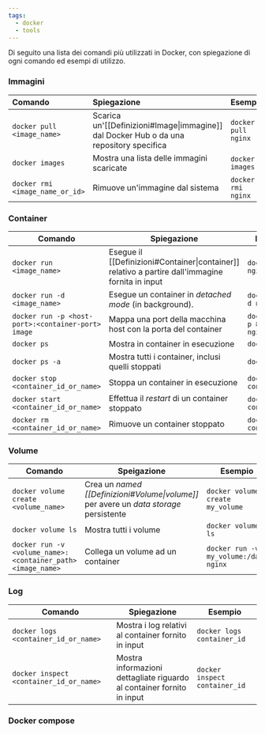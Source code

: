 ```yaml
---
tags:
  - docker
  - tools
---
```

Di seguito una lista dei comandi più utilizzati in Docker, con spiegazione di ogni comando ed esempi di utilizzo.

### Immagini

| Comando                         | Spiegazione                                                                             | Esempio             |
| :------------------------------ | :-------------------------------------------------------------------------------------- | :------------------ |
| `docker pull <image_name>`      | Scarica un'[[Definizioni#Image\|immagine]] dal Docker Hub o da una repository specifica | `docker pull nginx` |
| `docker images`                 | Mostra una lista delle immagini scaricate                                               | `docker images`     |
| `docker rmi <image_name_or_id>` | Rimuove un'immagine dal sistema                                                         | `docker rmi nginx`  |

### Container

| Comando                                            | Spiegazione                                                                                      | Esempio                       |
| -------------------------------------------------- | ------------------------------------------------------------------------------------------------ | ----------------------------- |
| `docker run <image_name>`                          | Esegue il [[Definizioni#Container\|container]] relativo a partire dall'immagine fornita in input | `docker run nginx`            |
| `docker run -d <image_name>`                       | Esegue un container in *detached mode* (in background).                                          | `docker run -d nginx`         |
| `docker run -p <host-port>:<container-port> image` | Mappa una port della macchina host con la porta del container                                    | `docker run -p 8080:80 nginx` |
| `docker ps`                                        | Mostra in container in esecuzione                                                                | `docker ps`                   |
| `docker ps -a`                                     | Mostra tutti i container, inclusi quelli stoppati                                                | `docker ps -a`                |
| `docker stop <container_id_or_name>`               | Stoppa un container in esecuzione                                                                | `docker stop container_id`    |
| `docker start <container_id_or_name>`              | Effettua il *restart* di un container stoppato                                                   | `docker start container_id`   |
| `docker rm <container_id_or_name>`                 | Rimuove un container stoppato                                                                    | `docker rm container_id`      |

### Volume

| Comando                                                     | Speigazione                                                                            | Esempio                               |
| ----------------------------------------------------------- | -------------------------------------------------------------------------------------- | ------------------------------------- |
| `docker volume create <volume_name>`                        | Crea un *named [[Definizioni#Volume\|volume]]* per avere un *data storage* persistente | `docker volume create my_volume`      |
| `docker volume ls`                                          | Mostra tutti i volume                                                                  | `docker volume ls`                    |
| `docker run -v <volume_name>:<container_path> <image_name>` | Collega un volume ad un container                                                      | `docker run -v my_volume:/data nginx` |

### Log

| Comando                                 | Spiegazione                                                            | Esempio                       |
| --------------------------------------- | ---------------------------------------------------------------------- | ----------------------------- |
| `docker logs <container_id_or_name>`    | Mostra i log relativi al container fornito in input                    | `docker logs container_id`    |
| `docker inspect <container_id_or_name>` | Mostra informazioni dettagliate riguardo al container fornito in input | `docker inspect container_id` |

### Docker compose
